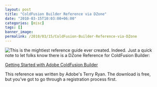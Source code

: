 ```yaml
---
layout: post
title: "ColdFusion Builder Reference via DZone"
date: "2010-03-15T10:03:00+06:00"
categories: [misc]
tags: []
banner_image: 
permalink: /2010/03/15/ColdFusion-Builder-Reference-via-DZone
---
```


<img src="https://static.raymondcamden.com/images/cfjedi/Screen shot 2010-03-15 at 8.49.51 AM.png" align="left" style="margin-right:5px" title="This is the mightiest reference guide ever created. Indeed." /> Just a quick note to let folks know there is a DZone Reference for ColdFusion Builder:

<a href="http://refcardz.dzone.com/refcardz/getting-started-adobe?oid=hom19601">Getting Started with Adobe ColdFusion Builder</a>

This reference was written by Adobe's Terry Ryan. The download is free, but you've got to go through a registration process first.
<br clear="left">